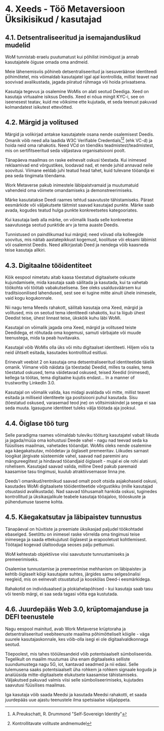 # 4. Xeeds - Töö Metaversioon Üksikisikud / kasutajad

## 4.1. Detsentraliseeritud ja isemajanduslikud mudelid

WoM tunnistab eraelu puutumatust kui põhilist inimõigust ja annab kasutajatele õiguse omada oma andmeid.

Meie lähenemisviis põhineb detsentraliseeritud ja isesuveräänse identiteedi põhimõtetel, mis võimaldab kasutajatel igal ajal kontrollida, millist teavet nad soovivad avalikustada, jagada piiratud rühmaga või hoida privaatsena.

Kasutaja tegevus ja osalemine WoMis on alati seotud Deediga. Xeed on kasutaja virtuaalne isiksus Deedis. Xeed ei nõua mingit KYC-i, see on iseenesest teatav, kuid me võiksime ette kujutada, et seda teenust pakuvad kolmandatest isikutest ettevõtted.

## 4.2. Märgid ja volitused

Märgid ja volikirjad antakse kasutajatele osana nende osalemisest Deedis. Omanik võib need alla laadida W3C Verifiable Credentials[^7][^8] (ehk VC-d) ja hoida neid oma rahakotis. Need VCd on tõendiks teadmistest/teadmistest, mis on sertifitseeritud seda väljastava organisatsiooni poolt.

Tänapäeva maailmas on raske eelnevalt oskusi tõestada. Kui inimesed reklaamivad end võrgustikes, loodavad nad, et nende juhid annavad neile soovitusi. Viimane eeldab juhi teatud head tahet, kuid tulevane tööandja ei pea seda tingimata tõendama.

Work Metaverse pakub inimestele läbipaistvamaid ja muutumatuid vahendeid oma võimete omandamiseks ja demonstreerimiseks.

Märke kasutatakse Deedi raames tehtud saavutuste tähistamiseks. Pärast eesmärkide või väljakutsete täitmist saavad kasutajad punkte. Märke saab avada, kogudes teatud hulga punkte konkreetsetes kategooriates.

Kui kasutaja laeb alla märke, on võimalik lisada selle konkreetse saavutusega seotud punktide arv ja tema auaste Deedis.

Tunnistused on paindlikumad kui märgid; need võivad olla kolleegide soovitus, mis näitab aastatepikkust kogemust, koolituse või eksami läbimist või osalemist Deedis. Need allkirjastab Deed ja nendega võib kaasneda teise kasutaja allkiri.

## 4.3. Digitaalne tööidentiteet

Kõik eespool nimetatu aitab kaasa tõestatud digitaalsete oskuste kujundamisele, mida kasutaja saab säilitada ja kasutada, kui ta vahetab töökohta või töötab vabakutselisena. See oleks usaldusväärsem kui traditsioonilised lahendused, sest see ei tugine mitte ainult ühele inimesele, vaid kogu kogukonnale.

Nii nagu tema Meeds rahakott, säilitab kasutaja oma Xeed, märgid ja volitused, mis on seotud tema identiteedi rahakotis, kui ta liigub ühest Deedist teise, ühest linnast teise, ükskõik kuhu läbi WoMi.

Kasutajal on võimalik jagada oma Xeed, märgid ja volitused teiste Deedidega, et rõhutada oma kogemusi, samuti värbajate või muude teenustega, mida ta peab huvitavaks.

Kasutajal võib WoMis olla üks või mitu digitaalset identiteeti. Hiljem võis ta neid ühtselt esitada, kasutades kontrollitud esitlusi.

Erinevalt veebist 2 on kasutaja oma detsentraliseeritud identiteetide täielik omanik. Viimane võib näidata (ja tõestada) Deedid, milles ta osales, tema tõestatud oskused, tema väidetavad oskused, teised Xeedid (inimesed), kellega ta töötas, tema digitaalne kujutis endast... In a manner of trustworthy LinkedIn 3.0.

Kasutajal on võimalik valida, kas midagi avaldada või mitte, millist teavet esitada ja milliseid identiteete iga positsiooni puhul kasutada. Sisu (tõestatud oskused, varasemad teod jne) on võltsimiskindel ja seega ei saa seda muuta. Igasugune identiteet tuleks välja töötada aja jooksul.

## 4.4. Õiglase töö turg

Selle paradigma raames võimaldab tuleviku tööturg kasutajatel vabalt liikuda ja jagada/müüa oma kohustusi Deede vahel - nagu nad teevad seda ka füüsilises maailmas, vahetades tööandjat. WoMis oleks nende osalemine aga käegakatsutav, mõõdetav ja õiglaselt premeeritav. Liikudes sarnast loogikat järgivate süsteemide vahel, saavad nad paremini aru mängureeglitest ja hindavad tööandjaid õiglaselt - mujal ei ole rohi alati rohelisem. Kasutajad saavad valida, milline Deed pakub paremaid kaasamise tasu tingimusi, kuulub atraktiivsemasse linna jne.

Deeds'i omanikud/rentnikud saavad omalt poolt otsida asjakohaseid oskusi, kasutades WoMi digitaalsete tööidentiteetide võrgustikku (mille kasutajad otsustasid avalikustada). Nad saavad tõhusamalt hankida oskusi, tuginedes kontrollitud ja üksikasjalikule teabele kasutaja tööajaloo, tööoskuste ja pühendumuse taseme kohta.

## 4.5. Käegakatsutav ja läbipaistev tunnustus

Tänapäeval on hüvitiste ja preemiate üksikasjad paljudel töökohtadel ebaselged. Seetõttu on inimesel raske võrrelda oma tingimusi teise inimesega ja saada ettekujutust õiglasest ja erapooletust kohtlemisest. Töötajad kogevad ülaltooduga seoses palju pettumusi.

WoM kehtestab objektiivse viisi saavutuste tunnustamiseks ja premeerimiseks.

Osalemise tunnustamise ja premeerimise mehhanism on läbipaistev ja kehtib õiglaselt kõigi kasutajate suhtes, järgides samu selgesõnalisi reegleid, mis on eelnevalt otsustatud ja kooskõlas Deed-i eesmärkidega.

Rahakotid on individuaalsed ja plokiahelapõhised - kui kasutaja saab tasu või teenib märgi, ei saa seda tagasi võtta ega kustutada.

## 4.6. Juurdepääs Web 3.0, krüptomajanduse ja DEFI teenustele

Nagu eespool mainitud, avab Work Metaverse krüptoraha ja detsentraliseeritud veebiteenuste maailma põhimõtteliselt kõigile - väga suurele kasutajaskonnale, kes võib-olla isegi ei ole digitaalvaldkonnaga seotud.

Tõepoolest, mis tahes tööülesandeid võib potentsiaalselt sümboliseerida. Tegelikult on maailm muutumas üha enam digitaalseks selliste suundumustega nagu 5G, iot, kantavad seadmed ja nii edasi. Selle tulemusena saaks potentsiaalselt üha rohkem ja rohkem signaale koguda ja analüüsida mitte-digitaalsete elukutsete kaasamise tähistamiseks. Väljakutsed pakuvad valmis viisi selle sümboliseerimiseks, kujutades saavutusi füüsilises maailmas.

Iga kasutaja võib saada Meedsi ja kasutada Meedsi rahakotti, et saada juurdepääs uue ajastu teenustele ilma spetsiaalse väljaõppeta.

[^7]: A.Preukschatt, R. Drummond "Self-Sovereign Identity"
[^8]: Kontrollitavate volituste andmemudel
